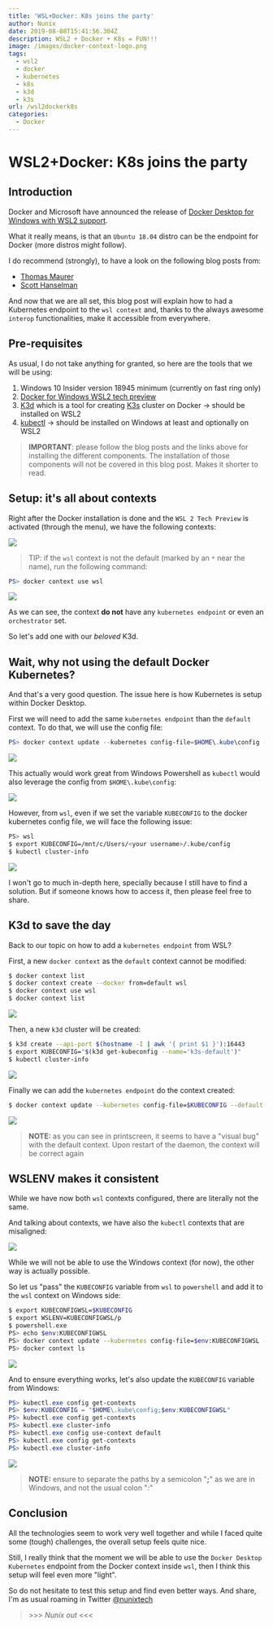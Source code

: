 ```yaml
---
title: 'WSL+Docker: K8s joins the party'
author: Nunix
date: 2019-08-08T15:41:56.304Z
description: WSL2 + Docker + K8s = FUN!!!
image: /images/docker-context-logo.png
tags:
  - wsl2
  - docker
  - kubernetes
  - k8s
  - k3d
  - k3s
url: /wsl2dockerk8s
categories:
  - Docker
---
```

# WSL2+Docker: K8s joins the party

## Introduction

Docker and Microsoft have announced the release of [Docker Desktop for Windows with WSL2 support](https://blog.docker.com/2019/07/5-things-docker-desktop-wsl2-tech-preview/).

What it really means, is that an `Ubuntu 18.04` distro can be the endpoint for Docker (more distros might follow).

I do recommend (strongly), to have a look on the following blog posts from:

* [Thomas Maurer](https://www.thomasmaurer.ch/2019/08/run-linux-containers-with-docker-desktop-and-wsl-2/)
* [Scott Hanselman](https://www.hanselman.com/blog/DockerDesktopForWSL2IntegratesWindows10AndLinuxEvenCloser.aspx)

And now that we are all set, this blog post will explain how to had a Kubernetes endpoint to the `wsl context` and, thanks to the always awesome `interop` functionalities, make it accessible from everywhere.

## Pre-requisites

As usual, I do not take anything for granted, so here are the tools that we will be using:

1. Windows 10 Insider version 18945 minimum (currently on fast ring only)
2. [Docker for Windows WSL2 tech preview](https://docs.docker.com/docker-for-windows/wsl-tech-preview/)
3. [K3d](https://github.com/rancher/k3d) which is a tool for creating [K3s](https://github.com/rancher/k3s) cluster on Docker -> should be installed on WSL2
4. [kubectl](https://kubernetes.io/docs/tasks/tools/install-kubectl/) -> should be installed on Windows at least and optionally on WSL2

> **IMPORTANT**: please follow the blog posts and the links above for installing the different components. The installation of those components will not be covered in this blog post. Makes it shorter to read.

## Setup: it's all about contexts

Right after the Docker installation is done and the `WSL 2 Tech Preview` is activated (through the menu), we have the following contexts:

![](/images/docker-install-contexts.png)

> TIP: if the `wsl` context is not the default (marked by an `*` near the name), run the following command:

```powershell
PS> docker context use wsl
```

![](/images/docker-context-switch.png)

As we can see, the context **do not** have any `kubernetes endpoint` or even an `orchestrator` set.

So let's add one with our _beloved_ K3d.

## Wait, why not using the default Docker Kubernetes?
And that's a very good question. The issue here is how Kubernetes is setup within Docker Desktop.

First we will need to add the same `kubernetes endpoint` than the `default` context.
To do that, we will use the config file:

```powershell
PS> docker context update --kubernetes config-file=$HOME\.kube\config --default-stack-orchestrator kubernetes wsl
```

![](/images/docker-context-k8s-wsl.png)

This actually would work great from Windows Powershell as `kubectl` would also leverage the config from `$HOME\.kube\config`:

![](/images/docker-context-kubectl-info.png)

However, from `wsl`, even if we set the variable `KUBECONFIG` to the docker kubernetes config file, we will face the following issue:

```bash
PS> wsl
$ export KUBECONFIG=/mnt/c/Users/<your username>/.kube/config
$ kubectl cluster-info
```

![](/images/docker-context-k8s-wsl-error.png)

I won't go to much in-depth here, specially because I still have to find a solution.
But if someone knows how to access it, then please feel free to share.

## K3d to save the day
Back to our topic on how to add a `kubernetes endpoint` from WSL?

First, a new `docker context` as the `default` context cannot be modified:

```bash
$ docker context list
$ docker context create --docker from=default wsl
$ docker context use wsl
$ docker context list
```

![](/images/docker-context-k8s-wsl-create.png)

Then, a new `k3d` cluster will be created:

```bash
$ k3d create --api-port $(hostname -I | awk '{ print $1 }'):16443
$ export KUBECONFIG="$(k3d get-kubeconfig --name='k3s-default')"
$ kubectl cluster-info
```

![](/images/docker-context-k8s-wsl-k3d-create.png)

Finally we can add the `kubernetes endpoint` do the context created:

```bash
$ docker context update --kubernetes config-file=$KUBECONFIG --default-stack-orchestrator=kubernetes wsl
```

![](/images/docker-context-k8s-wsl-update.png)

> **NOTE:** as you can see in printscreen, it seems to have a "visual bug" with the default context. Upon restart of the daemon, the context will be correct again

## WSLENV makes it consistent
While we have now both `wsl` contexts configured, there are literally not the same.

And talking about contexts, we have also the `kubectl` contexts that are misaligned:

![](/images/docker-context-comparison.png)

While we will not be able to use the Windows context (for now), the other way is actually possible.

So let us "pass" the `KUBECONFIG` variable from `wsl` to `powershell` and add it to the `wsl` context on Windows side:

```bash
$ export KUBECONFIGWSL=$KUBECONFIG
$ export WSLENV=KUBECONFIGWSL/p
$ powershell.exe
PS> echo $env:KUBECONFIGWSL
PS> docker context update --kubernetes config-file=$env:KUBECONFIGWSL --default-stack-orchestrator=kubernetes wsl
PS> docker context ls
```

![](/images/docker-context-wslenv.png)

And to ensure everything works, let's also update the `KUBECONFIG` variable from Windows:

```powershell
PS> kubectl.exe config get-contexts
PS> $env:KUBECONFIG = "$HOME\.kube\config;$env:KUBECONFIGWSL"
PS> kubectl.exe config get-contexts
PS> kubectl.exe cluster-info
PS> kubectl.exe config use-context default
PS> kubectl.exe config get-contexts
PS> kubectl.exe cluster-info
```

![](/images/docker-context-wslenv-switch.png)

> **NOTE:** ensure to separate the paths by a semicolon "**;**" as we are in Windows, and not the usual colon "*:*"

## Conclusion
All the technologies seem to work very well together and while I faced quite some (tough) challenges, the overall setup feels quite nice.

Still, I really think that the moment we will be able to use the `Docker Desktop Kubernetes` endpoint from the Docker context inside `wsl`, then I think this setup will feel even more "light".

So do not hesitate to test this setup and find even better ways. And share, I'm as usual roaming in Twitter [@nunixtech](https://twitter.com/nunixtech)


> \>\>\> *Nunix out* <<<
